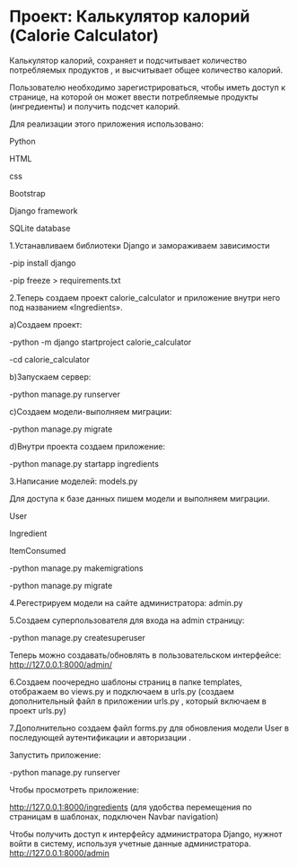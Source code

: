 
# Проект: Калькулятор калорий (Calorie Calculator)

Калькулятор калорий, сохраняет и подсчитывает  количество потребляемых продуктов , 
 и высчитывает общее количество калорий.

Пользователю необходимо зарегистрироваться, чтобы иметь доступ к странице, на которой он может ввести 
потребляемые продукты (ингредиенты) и получить подсчет калорий.

Для реализации этого приложения использовано:

Python

HTML

css

Bootstrap

Django framework

SQLite database


1.Устанавливаем библиотеки Django и замораживаем зависимости
     
-pip install django 

-pip freeze > requirements.txt

2.Теперь создаем проект calorie_calculator 
и приложение внутри него под названием «Ingredients».

a)Создаем проект:

-python -m django startproject calorie_calculator

-cd calorie_calculator

b)Запускаем сервер:

-python manage.py runserver

с)Создаем модели-выполняем миграции:

-python manage.py migrate

d)Внутри проекта создаем приложение:

-python manage.py startapp ingredients

3.Написание моделей: models.py

Для доступа к базе данных пишем модели и выполняем миграции.

User

Ingredient

ItemConsumed

-python manage.py makemigrations

-python manage.py migrate

4.Регестрируем модели на сайте администратора: admin.py

5.Создаем суперпользователя для входа на admin страницу:

-python manage.py createsuperuser

Теперь можно создавать/обновлять в пользовательском интерфейсе:
http://127.0.0.1:8000/admin/

6.Создаем поочередно шаблоны страниц в папке templates,
отображаем во views.py 
и подключаем в urls.py
(создаем дополнительный файл в приложении urls.py , который включаем в проект urls.py)

7.Дополнительно создаем файл forms.py для обновления модели User 
в последующей аутентификации и авторизации .


Запустить приложение:

-python manage.py runserver

Чтобы просмотреть приложение:

http://127.0.0.1:8000/ingredients
(для удобства перемещения по страницам в шаблонах, 
подключен Navbar navigation)

Чтобы получить доступ к интерфейсу администратора Django, 
нужнот войти в систему, используя учетные данные администратора.
http://127.0.0.1:8000/admin

